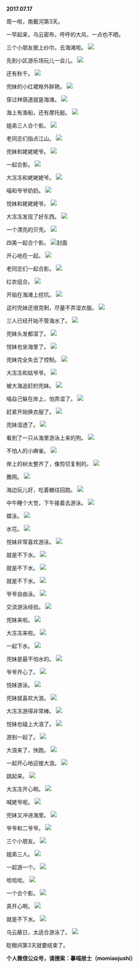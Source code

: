 
          
**2017.07.17**

周一啦，南戴河第3天。

一早起来，乌云密布，呼呼的大风，一点也不晒。

三个小朋友披上纱巾，去海滩啦。
![](https://mmbiz.qlogo.cn/mmbiz_jpg/uDI3FLln00a2NSIQgEDiaNhGBB3dtKP4kuibpbjf7QJ8cMyjInmX01lPlHaSS7EfPpUMsUagnrHks3uUnex7XmYw/0?wx_fmt=jpeg)


先到小区游乐场玩儿一会儿。
![](https://mmbiz.qlogo.cn/mmbiz_jpg/uDI3FLln00a2NSIQgEDiaNhGBB3dtKP4kNRYgY7WwBF5H5jeGiacfbHtl7wM0FI5ZgbR1iaM6XME11iawMjJcrc07g/0?wx_fmt=jpeg)


还有秋千。
![](https://mmbiz.qlogo.cn/mmbiz_jpg/uDI3FLln00a2NSIQgEDiaNhGBB3dtKP4kiceb1yaDtTiaZl2wJWYVUaq9x81ibF65POo4uWKCdGwNSXd9EVhwdAiccQ/0?wx_fmt=jpeg)


兜妹的小红裙格外鲜艳。
![](https://mmbiz.qlogo.cn/mmbiz_jpg/uDI3FLln00a2NSIQgEDiaNhGBB3dtKP4kS32ID24mIaGOkXfsO63coU5GNWEfoqRlSdZJXbqWyibdO3RPHyqEwQA/0?wx_fmt=jpeg)


穿过林荫道就是海滩。
![](https://mmbiz.qlogo.cn/mmbiz_jpg/uDI3FLln00a2NSIQgEDiaNhGBB3dtKP4kKWe2c8HfOmcibJS8NaU3CejmZtvF4ico1o9vbaFibBTBEzXSzqtt4Y6hw/0?wx_fmt=jpeg)


海上有渔船，还有摩托艇。
![](https://mmbiz.qlogo.cn/mmbiz_jpg/uDI3FLln00a2NSIQgEDiaNhGBB3dtKP4k0WNsdyzRnkRW79UhOsTdqMNtBFZlqSic4B7O7iaz2yYcU4dZvJTQibIyg/0?wx_fmt=jpeg)


姐弟三人合个影。
![](https://mmbiz.qlogo.cn/mmbiz_jpg/uDI3FLln00a2NSIQgEDiaNhGBB3dtKP4kfqGyADxfb3NkTGSNPg8lIMBQ0Po3S4ibV5QB9KiaVsnVriaeUJiaaTcS3w/0?wx_fmt=jpeg)


老同志们指点江山。
![](https://mmbiz.qlogo.cn/mmbiz_jpg/uDI3FLln00a2NSIQgEDiaNhGBB3dtKP4kZqX4x9MPNU26NkL9Diab1WWS4EZBocl7OvX4AqEMUeLxZmJ37Tqicib0A/0?wx_fmt=jpeg)


兜妹和姥姥姥爷。
![](https://mmbiz.qlogo.cn/mmbiz_jpg/uDI3FLln00a2NSIQgEDiaNhGBB3dtKP4k9sItUfF86uQkmpg4KCSU2rKoSgVEO2jb2SrLK8Qib5XQFNJa2BF6nmw/0?wx_fmt=jpeg)


一起合影。
![](https://mmbiz.qlogo.cn/mmbiz_jpg/uDI3FLln00a2NSIQgEDiaNhGBB3dtKP4kNicID3Inn3cbAJlOHsoTdxoBsRdfYlek4z5ZM0giapXXl1MzIynHbgWA/0?wx_fmt=jpeg)


大冻冻和姥姥姥爷。
![](https://mmbiz.qlogo.cn/mmbiz_jpg/uDI3FLln00a2NSIQgEDiaNhGBB3dtKP4kS2V4d9VYTibiaQMua6AXnQwPmLgEwHVRiaJFicPeP4a2MVU3fk0ZL1cCjA/0?wx_fmt=jpeg)


喵和爷爷奶奶。
![](https://mmbiz.qlogo.cn/mmbiz_jpg/uDI3FLln00a2NSIQgEDiaNhGBB3dtKP4kGy4ZFVQOdY3X1I9wvibT8iaJT2BHIqQJibQ9eBXpPK0X3ChDzWzCa5VSg/0?wx_fmt=jpeg)


悦妹和姥姥姥爷。
![](https://mmbiz.qlogo.cn/mmbiz_jpg/uDI3FLln00a2NSIQgEDiaNhGBB3dtKP4kME8PMM3KF7ydgFdBVvSIsMEvHWdbwzUWuoD3qIs4vKDJ2QicPUqzGfw/0?wx_fmt=jpeg)


大冻冻发现了好东西。
![](https://mmbiz.qlogo.cn/mmbiz_jpg/uDI3FLln00a2NSIQgEDiaNhGBB3dtKP4k7uapjUib0lr81LwrIpbh20LZkaN5icfeHNDMgRedtmlsD5S2rHelAIibA/0?wx_fmt=jpeg)


一个漂亮的贝壳。
![](https://mmbiz.qlogo.cn/mmbiz_jpg/uDI3FLln00a2NSIQgEDiaNhGBB3dtKP4kicez1ZeXcZsFPSuQXzpwtbgPz3KmgtSupJFwOich5BWeWsibyfbHLpFrA/0?wx_fmt=jpeg)


四美一起合个影。
![](https://mmbiz.qlogo.cn/mmbiz_jpg/uDI3FLln00a2NSIQgEDiaNhGBB3dtKP4kF8Z61PTQXAsxPbpHodJ3mQLRqjCN4W8JqWn4dG5UiaLUW0Lj1hw0asg/0?wx_fmt=jpeg)封面


开心地在一起。
![](https://mmbiz.qlogo.cn/mmbiz_jpg/uDI3FLln00a2NSIQgEDiaNhGBB3dtKP4k2E2zZHic6src7QibH03kkwGnucG1Zct94LM3ia9EUmPLILDD09B8vaiafA/0?wx_fmt=jpeg)


老同志们一起合影。
![](https://mmbiz.qlogo.cn/mmbiz_jpg/uDI3FLln00a2NSIQgEDiaNhGBB3dtKP4k9KvAXeeTVsSiaoLLVCq7Dey2ZRIOj6iaPsjFnriaKQdibyqwI2MibALJ6YQ/0?wx_fmt=jpeg)


红衣组合。
![](https://mmbiz.qlogo.cn/mmbiz_jpg/uDI3FLln00a2NSIQgEDiaNhGBB3dtKP4kDEovbQQdytEHYb95YINJomOQEvn0wxPhoByJPCibfSmrgPksfBdBPJg/0?wx_fmt=jpeg)


开始在海滩上挖坑。
![](https://mmbiz.qlogo.cn/mmbiz_jpg/uDI3FLln00a2NSIQgEDiaNhGBB3dtKP4klynDW5SlvNgwYpESFffm6iccSibSuHKicJpUPjDccksjRaJ0lkXqz23rg/0?wx_fmt=jpeg)


这时兜妹还很克制，尽量不弄湿衣服。
![](https://mmbiz.qlogo.cn/mmbiz_jpg/uDI3FLln00a2NSIQgEDiaNhGBB3dtKP4kP3n1DAEH07AQiavmEYQqG8DNstPTJDVdrxetqjsiaEfBM1F7Fick9PGQA/0?wx_fmt=jpeg)


三人已经开始不管海水了。
![](https://mmbiz.qlogo.cn/mmbiz_jpg/uDI3FLln00a2NSIQgEDiaNhGBB3dtKP4kCnHGYL0I9DQnUs80ib87dKhkric26xbwjd2obDPZMS1wP1IztLgQrGdA/0?wx_fmt=jpeg)


兜妹头发都湿了。
![](https://mmbiz.qlogo.cn/mmbiz_jpg/uDI3FLln00a2NSIQgEDiaNhGBB3dtKP4kMg0DSd678XDxGXhXuSqfiaD5UdWQgaHg3dPIecyL80SYXweSORZ8CIQ/0?wx_fmt=jpeg)


悦妹也坐海里了。
![](https://mmbiz.qlogo.cn/mmbiz_jpg/uDI3FLln00a2NSIQgEDiaNhGBB3dtKP4k5cGiaia7NAmWAXVzEMhWWQCHfRBgyLib7gSWOdSmJgkftS5OOB2WQd52w/0?wx_fmt=jpeg)


兜妹完全失去了控制。
![](https://mmbiz.qlogo.cn/mmbiz_jpg/uDI3FLln00a2NSIQgEDiaNhGBB3dtKP4kApaC9CNIvYqmxWc3icwjuwmwzibvaNN7g7rr9M8koEOL01etsrowEI5A/0?wx_fmt=jpeg)


大冻冻和姑爷爷。
![](https://mmbiz.qlogo.cn/mmbiz_jpg/uDI3FLln00a2NSIQgEDiaNhGBB3dtKP4kNdK7Dn16Ds4kkaENeIEJc4NDV389yJdicnpNdcAdkgylxfRJIrdmZPg/0?wx_fmt=jpeg)


被大海追赶的兜妹。
![](https://mmbiz.qlogo.cn/mmbiz_jpg/uDI3FLln00a2NSIQgEDiaNhGBB3dtKP4kTCSuUX13F36ib3m0Ig774zlhOsXvSDtZdP4dkG29USmuZn53iaib1rFuw/0?wx_fmt=jpeg)


喵自己躲在岸上，怕弄湿了。
![](https://mmbiz.qlogo.cn/mmbiz_jpg/uDI3FLln00a2NSIQgEDiaNhGBB3dtKP4kwAv0phL6ju9G2fVTu6qDpVVzAkGMXgpiaUnGqoicWkgDKibiajmMIUfabw/0?wx_fmt=jpeg)


赶紧开始换衣服了。
![](https://mmbiz.qlogo.cn/mmbiz_jpg/uDI3FLln00a2NSIQgEDiaNhGBB3dtKP4koW1VkIXy8bxC8r4zicNx9S1mmTLrUHLXDTibBInRHkEpr2ERIhnLzbMg/0?wx_fmt=jpeg)


兜妹湿透了。
![](https://mmbiz.qlogo.cn/mmbiz_jpg/uDI3FLln00a2NSIQgEDiaNhGBB3dtKP4kVSyOKsSd3hKicffu8N5mPJoggARkESyfuZWLHDvCl0NoicwgXvqFRXEA/0?wx_fmt=jpeg)


看到了一只从海里游泳上来的狗。
![](https://mmbiz.qlogo.cn/mmbiz_jpg/uDI3FLln00a2NSIQgEDiaNhGBB3dtKP4kRhJ2ag6h6M5o2lpYXcxp1BRlmf6XINvApvn45yJN8fic2icQpOfAHXBA/0?wx_fmt=jpeg)


不怕人的小麻雀。
![](https://mmbiz.qlogo.cn/mmbiz_jpg/uDI3FLln00a2NSIQgEDiaNhGBB3dtKP4k86KbCYicz0lIZUHK6D8RnhSVAldKiaf5wxndkOHf8MQWwQxfPia5NUFPQ/0?wx_fmt=jpeg)


岸上的树太整齐了，像剪切复制的。
![](https://mmbiz.qlogo.cn/mmbiz_jpg/uDI3FLln00a2NSIQgEDiaNhGBB3dtKP4kicMSianqHWibClafEckSB7gFqSyZR55kLgdozoWufWnyjicIYB2sNIyJLw/0?wx_fmt=jpeg)


撒网。
![](https://mmbiz.qlogo.cn/mmbiz_jpg/uDI3FLln00a2NSIQgEDiaNhGBB3dtKP4kXKa4Njv79oIuWgEv5fDHCKaE4icSecLrt9ja39GKTfcnhm5lCXThuSQ/0?wx_fmt=jpeg)


海边玩儿好，吃着糖往回跑。
![](https://mmbiz.qlogo.cn/mmbiz_jpg/uDI3FLln00a2NSIQgEDiaNhGBB3dtKP4ktYpEuBTlyTVK91MqVdVPKaJokcvE4XsuSKx4Uwz05jNLkoOQHI9UWg/0?wx_fmt=jpeg)


中午睡个大觉，下午接着去游泳。
![](https://mmbiz.qlogo.cn/mmbiz_jpg/uDI3FLln00a2NSIQgEDiaNhGBB3dtKP4kjjQzK0tiaAFKhj3KmgPNRjkLiaiaicf4ZcsiaKhSYfKMR7QCoRZQ4s0fxYQ/0?wx_fmt=jpeg)


蝶泳。
![](https://mmbiz.qlogo.cn/mmbiz_jpg/uDI3FLln00a2NSIQgEDiaNhGBB3dtKP4kSmWsP3qeS4hXTfpfakUnad0P93oWkylLmdsVzyQkza0y5IEuZiblaNQ/0?wx_fmt=jpeg)


水花。
![](https://mmbiz.qlogo.cn/mmbiz_jpg/uDI3FLln00a2NSIQgEDiaNhGBB3dtKP4kicmtYNqVFAOTBtlUXAoUNFWic9avK7ahqMDeHlKShoUXArPicggJwjVhQ/0?wx_fmt=jpeg)


悦妹非常喜欢游泳。
![](https://mmbiz.qlogo.cn/mmbiz_jpg/uDI3FLln00a2NSIQgEDiaNhGBB3dtKP4kMHolkBsonwM9Sicz7hXHUbOaQ9VELWyZp4Vh4qWQPPf2fBJw4Jv9wkQ/0?wx_fmt=jpeg)


就是不下水。
![](https://mmbiz.qlogo.cn/mmbiz_jpg/uDI3FLln00a2NSIQgEDiaNhGBB3dtKP4kOIF86c5giajHIk4rNVVJgg6zJcHV6z0ibJQtibIz8CGbjqXqn0djyp3bA/0?wx_fmt=jpeg)


就是不下水。
![](https://mmbiz.qlogo.cn/mmbiz_jpg/uDI3FLln00a2NSIQgEDiaNhGBB3dtKP4kslwwFgwx1oTEkoUEoz37ia77nDfoibbicDBMPKhBy5FN4DA47pPUffnmQ/0?wx_fmt=jpeg)


就是不下水。
![](https://mmbiz.qlogo.cn/mmbiz_jpg/uDI3FLln00a2NSIQgEDiaNhGBB3dtKP4kybF8nBhJ9h5MtJE8jibvcenXxlZ0rS24MOsPGpp5qUicylI7qpUeDoBQ/0?wx_fmt=jpeg)


爷爷自由泳。
![](https://mmbiz.qlogo.cn/mmbiz_jpg/uDI3FLln00a2NSIQgEDiaNhGBB3dtKP4kjccg6KtXMcSARSM8Vn4hKH9DeJWYicjJ8R4YFdqOJl0ffYBlxdZnhCA/0?wx_fmt=jpeg)


交流游泳经验。
![](https://mmbiz.qlogo.cn/mmbiz_jpg/uDI3FLln00a2NSIQgEDiaNhGBB3dtKP4kxMxib5AEsibUVfIVAdIjfd1ibROVmyppaPCIwoBy6E5A65z0IMjyF044Q/0?wx_fmt=jpeg)


兜妹来啦。
![](https://mmbiz.qlogo.cn/mmbiz_jpg/uDI3FLln00a2NSIQgEDiaNhGBB3dtKP4kIaX2msjI1ziaUjCYdjfLzYibnEdsGecRicjtNbnsVDQGPIjZGliatScpVw/0?wx_fmt=jpeg)


大冻冻来啦。
![](https://mmbiz.qlogo.cn/mmbiz_jpg/uDI3FLln00a2NSIQgEDiaNhGBB3dtKP4k3I1gakjTo2FhV7pBPXJiax5SW4CUsibQqCIt0qOWsoBt40iaZFu8tiaWhA/0?wx_fmt=jpeg)


一起下水。
![](https://mmbiz.qlogo.cn/mmbiz_jpg/uDI3FLln00a2NSIQgEDiaNhGBB3dtKP4kCQib3gD5OHVBrtC6z6YQlxN1SH7Mq1ruAGNjLZPoufdwcpuH20X287g/0?wx_fmt=jpeg)


兜妹是最不怕水的。
![](https://mmbiz.qlogo.cn/mmbiz_jpg/uDI3FLln00a2NSIQgEDiaNhGBB3dtKP4khicHz7lRAssEsaHfzZzln49icRpLib8ibQDddTmcszXG5C4bGAkukYeKow/0?wx_fmt=jpeg)


爷爷开心了。
![](https://mmbiz.qlogo.cn/mmbiz_jpg/uDI3FLln00a2NSIQgEDiaNhGBB3dtKP4kfk9aqVEqWjyaKiaeMwaBJhCHtcsQs6Kna63XxlFO9NrdKNfwRQawy6g/0?wx_fmt=jpeg)


悦妹游泳。
![](https://mmbiz.qlogo.cn/mmbiz_jpg/uDI3FLln00a2NSIQgEDiaNhGBB3dtKP4kMyZkiaYsKUDV9fPeUIPibN9ibWG0tGDmwJFGxQUbQ2cNVUQiaZVZHg4hPg/0?wx_fmt=jpeg)


兜妹就喜欢大浪。
![](https://mmbiz.qlogo.cn/mmbiz_jpg/uDI3FLln00a2NSIQgEDiaNhGBB3dtKP4kXtkicm6OOQ3bZLSXSiaakMDOIKQxYBlxwPZfVwWpareQbicw3g5gksExw/0?wx_fmt=jpeg)


大冻冻游得非常棒。
![](https://mmbiz.qlogo.cn/mmbiz_jpg/uDI3FLln00a2NSIQgEDiaNhGBB3dtKP4kwxaTYoNsvhhLV9iaWofglGAiaJ7VRvShrk6fNJ7XwhVqiaaHFSxloUjSA/0?wx_fmt=jpeg)


悦妹也碰上大浪了。
![](https://mmbiz.qlogo.cn/mmbiz_jpg/uDI3FLln00a2NSIQgEDiaNhGBB3dtKP4k8zUJ6QGx3TTic1fvGQGGd7OjXseAXaFlL71ic3sctE3FOvwWDljR4pXA/0?wx_fmt=jpeg)


游到一起了。
![](https://mmbiz.qlogo.cn/mmbiz_jpg/uDI3FLln00a2NSIQgEDiaNhGBB3dtKP4k5jX8G9EFVSntZD5sc7U2g3rSnvAqJnIz1VQ162npwlSuF1aH7fOYeQ/0?wx_fmt=jpeg)


大浪来了，快跑。
![](https://mmbiz.qlogo.cn/mmbiz_jpg/uDI3FLln00a2NSIQgEDiaNhGBB3dtKP4kATTicQMapSta2TGzTiaohY9TKAEB9r2bdcNvKNpSRXkj0XvzWfib905ibg/0?wx_fmt=jpeg)


一起开心地迎接大浪。
![](https://mmbiz.qlogo.cn/mmbiz_jpg/uDI3FLln00a2NSIQgEDiaNhGBB3dtKP4kAYeZL2GbcxPcNJgkjhlqK3YVib34pLK3mn4IvRZ0VINjZwYqLiavHvvA/0?wx_fmt=jpeg)


跳起来。
![](https://mmbiz.qlogo.cn/mmbiz_jpg/uDI3FLln00a2NSIQgEDiaNhGBB3dtKP4kSjOAbxGy72z3zcopoRLAA8OcpRFmiaIMrR3Te9g50FR1YmaXw3XjLHw/0?wx_fmt=jpeg)


大冻冻开心啊。
![](https://mmbiz.qlogo.cn/mmbiz_jpg/uDI3FLln00a2NSIQgEDiaNhGBB3dtKP4kCIPaVIF5TP7dI3ich2UWQf5qxeIh2VWo1m6xkQQdS8ehzwd7sw3ZnuA/0?wx_fmt=jpeg)


喊姥爷呢。
![](https://mmbiz.qlogo.cn/mmbiz_jpg/uDI3FLln00a2NSIQgEDiaNhGBB3dtKP4kLJuEyjgUnfyO7TmgayDfkJI2TmLmH05v0lYJd9ZZqjtRUajIIuu7DQ/0?wx_fmt=jpeg)


兜妹又冲进海里。
![](https://mmbiz.qlogo.cn/mmbiz_jpg/uDI3FLln00a2NSIQgEDiaNhGBB3dtKP4kiaTUqkVDe3G0e2ibTqxQ4KrxibFDdPWqmSrxWXeFds3icjac3kX0rKv3GA/0?wx_fmt=jpeg)


爷爷和二爷爷。
![](https://mmbiz.qlogo.cn/mmbiz_jpg/uDI3FLln00a2NSIQgEDiaNhGBB3dtKP4kQeuvp4v07RQJ63aYXkibsvibtRqwjic0icPe0NXyZU2CtHNKkF0LbpfR8Q/0?wx_fmt=jpeg)


三个小朋友。
![](https://mmbiz.qlogo.cn/mmbiz_jpg/uDI3FLln00a2NSIQgEDiaNhGBB3dtKP4k9Vrv6Gx2yIyEU0Jq8pu3duL9qtHiaT04nGrhLrIdCpsiclibpqlG8XnYQ/0?wx_fmt=jpeg)


姐弟三人。
![](https://mmbiz.qlogo.cn/mmbiz_jpg/uDI3FLln00a2NSIQgEDiaNhGBB3dtKP4kR44yCO1MOsb7lTH6yuMh4FysO3XEB8sYIAibbaogT10b13WV6QIpD5Q/0?wx_fmt=jpeg)


一起游一个。
![](https://mmbiz.qlogo.cn/mmbiz_jpg/uDI3FLln00a2NSIQgEDiaNhGBB3dtKP4kzgoBOJrgpcDdWAicAE4mcibEeoibvP7mn5yO9K7JsrXl43333FgGlYEOA/0?wx_fmt=jpeg)


哈哈哈。
![](https://mmbiz.qlogo.cn/mmbiz_jpg/uDI3FLln00a2NSIQgEDiaNhGBB3dtKP4khfKpdibSgAUhia9mf3BH55hTFYPdEUCm1yzRDF3tr0ZeMPmGibc50IsvA/0?wx_fmt=jpeg)


一个合个影。
![](https://mmbiz.qlogo.cn/mmbiz_jpg/uDI3FLln00a2NSIQgEDiaNhGBB3dtKP4kzs4lYk0XuIRWlU7ZC53SfflNJlxpTic7lj74ichXhDcMV41ux0x79ZIg/0?wx_fmt=jpeg)


真开心啊。
![](https://mmbiz.qlogo.cn/mmbiz_jpg/uDI3FLln00a2NSIQgEDiaNhGBB3dtKP4kIQicDQognwh5jtV5700icfeDIghL9k548icv4pONicia5Gz0ACwkGicjgNLg/0?wx_fmt=jpeg)


就是不下水。
![](https://mmbiz.qlogo.cn/mmbiz_jpg/uDI3FLln00a2NSIQgEDiaNhGBB3dtKP4knmTswMQSrrTlNpcrUCjdn27lSLAibE07iatgTRWKMibBagpwb2HRwO5yg/0?wx_fmt=jpeg)


乌云蔽日，太适合游泳了。
![](https://mmbiz.qlogo.cn/mmbiz_jpg/uDI3FLln00a2NSIQgEDiaNhGBB3dtKP4kwictMdW5eCWufRPs3GfpkQIdoZ2sqVscoRlKcm2dLzA19icafBbEtuZQ/0?wx_fmt=jpeg)


眨眼间第3天就要结束了。


**个人微信公众号，请搜索：摹喵居士（momiaojushi）**

        
